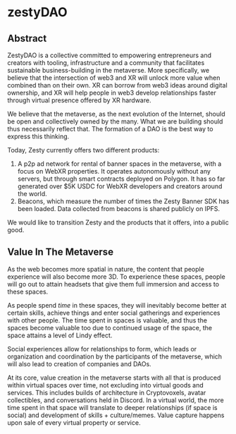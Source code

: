 # zestyDAO

## Abstract

ZestyDAO is a collective committed to empowering entrepreneurs and creators with tooling, infrastructure and a community that facilitates sustainable business-building in the metaverse. More specifically, we believe that the intersection of web3 and XR will unlock more value when combined than on their own. XR can borrow from web3 ideas around digital ownership, and XR will help people in web3 develop relationships faster through virtual presence offered by XR hardware.

We believe that the metaverse, as the next evolution of the Internet, should be open and collectively owned by the many. What we are building should thus necessarily reflect that. The formation of a DAO is the best way to express this thinking.

Today, Zesty currently offers two different products:
1. A p2p ad network for rental of banner spaces in the metaverse, with a focus on WebXR properties. It operates autonomously without any servers, but through smart contracts deployed on Polygon. It has so far generated over $5K USDC for WebXR developers and creators around the world.
2. Beacons, which measure the number of times the Zesty Banner SDK has been loaded. Data collected from beacons is shared publicly on IPFS.

We would like to transition Zesty and the products that it offers, into a public good.

## Value In The Metaverse

As the web becomes more spatial in nature, the content that people experience will also become more 3D. To experience these spaces, people will go out to attain headsets that give them full immersion and access to these spaces.

As people spend _time_ in these spaces, they will inevitably become better at certain skills, achieve things and enter social gatherings and experiences with other people. The time spent in spaces is valuable, and thus the spaces become valuable too due to continued usage of the space, the space attains a level of Lindy effect.

Social experiences allow for relationships to form, which leads or organization and coordination by the participants of the metaverse, which will also lead to creation of companies and DAOs.

At its core, value creation in the metaverse starts with all that is produced within virtual spaces over time, not excluding into virtual goods and services. This includes builds of architecture in Cryptovoxels, avatar collectibles, and conversations held in Discord. In a virtual world, the more time spent in that space will translate to deeper relationships (if space is social) and development of skills + culture/memes. Value capture happens upon sale of every virtual property or service.
